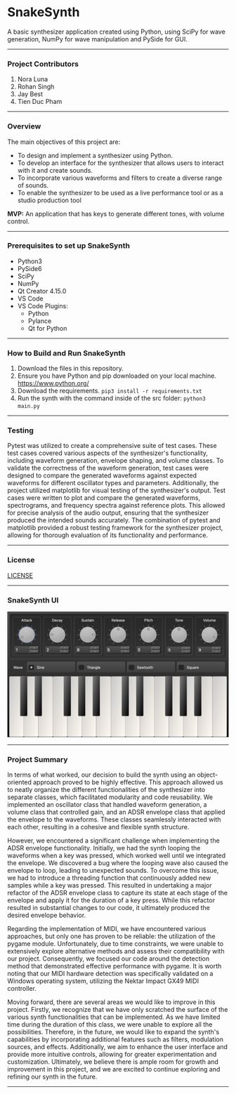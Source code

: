 # SnakeSynth
A basic synthesizer application created using Python, using SciPy for wave generation, NumPy for wave manipulation and PySide for GUI.
___

### Project Contributors
1. Nora Luna
2. Rohan Singh
3. Jay Best
4. Tien Duc Pham
___

### Overview
The main objectives of this project are:
- To design and implement a synthesizer using Python.
- To develop an interface for the synthesizer that allows users to interact with it and create sounds.
- To incorporate various waveforms and filters to create a diverse range of sounds.
- To enable the synthesizer to be used as a live performance tool or as a studio production tool

**MVP:** An application that has keys to generate different tones, with volume control.
___
### Prerequisites to set up SnakeSynth

- Python3
- PySide6
- SciPy
- NumPy
- Qt Creator 4.15.0
- VS Code
- VS Code Plugins:
	- Python
	- Pylance
	- Qt for Python
___

### How to Build and Run SnakeSynth

1. Download the files in this repository.
2. Ensure you have Python and pip downloaded on your local machine.
	https://www.python.org/
3. Download the requirements. 
	`pip3 install -r requirements.txt`
4. Run the synth with the command inside of the src folder:
	`python3 main.py`
_____

### Testing

Pytest was utilized to create a comprehensive suite of test cases. These test cases covered various aspects of the synthesizer's functionality, including waveform generation, envelope shaping, and volume classes. To validate the correctness of the waveform generation, test cases were designed to compare the generated waveforms against expected waveforms for different oscillator types and parameters. Additionally, the project utilized matplotlib for visual testing of the synthesizer's output. Test cases were written to plot and compare the generated waveforms, spectrograms, and frequency spectra against reference plots. This allowed for precise analysis of the audio output, ensuring that the synthesizer produced the intended sounds accurately. The combination of pytest and matplotlib provided a robust testing framework for the synthesizer project, allowing for thorough evaluation of its functionality and performance. 
_____

### License

[LICENSE](https://gitlab.cecs.pdx.edu/snakesynth/snakesynth/-/blob/main/LICENSE)
_____
### SnakeSynth UI

![synthesizer with 25 keys, wave changing options, and knobs for adsr, volume, pitch, and tone](snakeSynthUI.png)
_____

### Project Summary

In terms of what worked, our decision to build the synth using an object-oriented approach proved to be highly effective. This approach allowed us to neatly organize the different functionalities of the synthesizer into separate classes, which facilitated modularity and code reusability. We implemented an oscillator class that handled waveform generation, a volume class that controlled gain, and an ADSR envelope class that applied the envelope to the waveforms. These classes seamlessly interacted with each other, resulting in a cohesive and flexible synth structure.

However, we encountered a significant challenge when implementing the ADSR envelope functionality. Initially, we had the synth looping the waveforms when a key was pressed, which worked well until we integrated the envelope. We discovered a bug where the looping wave also caused the envelope to loop, leading to unexpected sounds. To overcome this issue, we had to introduce a threading function that continuously added new samples while a key was pressed. This resulted in undertaking a major refactor of the ADSR envelope class to capture its state at each stage of the envelope and apply it for the duration of a key press. While this refactor resulted in substantial changes to our code, it ultimately produced the desired envelope behavior.

Regarding the implementation of MIDI, we have encountered various approaches, but only one has proven to be reliable: the utilization of the pygame module. Unfortunately, due to time constraints, we were unable to extensively explore alternative methods and assess their compatibility with our project. Consequently, we focused our code around the detection method that demonstrated effective performance with pygame. It is worth noting that our MIDI hardware detection was specifically validated on a Windows operating system, utilizing the Nektar Impact GX49 MIDI controller.

Moving forward, there are several areas we would like to improve in this project. Firstly, we recognize that we have only scratched the surface of the various synth functionalities that can be implemented. As we have limited time during the duration of this class, we were unable to explore all the possibilities. Therefore, in the future, we would like to expand the synth's capabilities by incorporating additional features such as filters, modulation sources, and effects. Additionally, we aim to enhance the user interface and provide more intuitive controls, allowing for greater experimentation and customization. Ultimately, we believe there is ample room for growth and improvement in this project, and we are excited to continue exploring and refining our synth in the future.
_____
